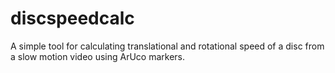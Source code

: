 # discspeedcalc
A simple tool for calculating translational and rotational speed of a disc from a slow motion video using ArUco markers.
